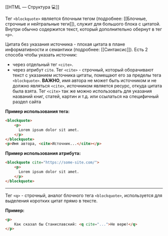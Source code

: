 [[HTML — Структура 💻]]

Тег `<blockquote>` является блочным тегом (подробнее: [[Блочные, строчные и нейтральные теги]]), служит для большого блока с цитатой. Внутри обычно содержится текст, который дополнительно обернут в тег `<p>`.

Цитата без указания источника - плохая цитата в плане информативности и семантики (подробнее: [[Синтаксис]]). Есть 2 способа чтобы указать источник:
- через отдельный тег `<cite>`.
- через атрибут `cite`.
Тег `<cite>` - строчный, который оборачивают текст с указанием источника цитаты, помещают его за пределы тега `<blockquote>`. 
**ВАЖНО**, имя автора не может быть источником и не должно являться `<cite>`, источником является ресурс, откуда цитата была взята. 
Тег `<cite>` так же можно использовать для указания названий книг, статей, картин и т.д. или ссылаться на специфичный раздел сайта

**Пример использования тега:**
```html
<blockquote>
	<p>
	  Lorem ipsum dolor sit amet.
	</p>
</blockquote>
<p>Имя автора, <cite>Источник...</cite></p>
```

**Пример использования атрибута:**
```html
<blockquote cite="https://some-site.com/">
	<p>
	  Lorem ipsum dolor sit amet.
	</p>
</blockquote>
```

---

Тег `<q>` - строчный, аналог блочного тега `<blockquote>`, используется для выделения коротких цитат прямо в тексте. 

**Пример:**
```html
<p>
	Как сказал бы Станиславский: <q cite="...">Не верю!</q>
</p>
```